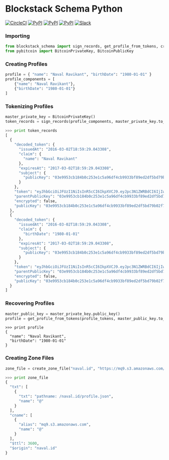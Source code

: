 # Blockstack Schema Python

[![CircleCI](https://img.shields.io/circleci/project/blockstack/blockstack-schema-py.svg)](https://circleci.com/gh/blockstack/blockstack-schema-py)
[![PyPI](https://img.shields.io/pypi/v/blockstack-schema.svg)](https://pypi.python.org/pypi/blockstack-schema/)
[![PyPI](https://img.shields.io/pypi/dm/blockstack-schema.svg)](https://pypi.python.org/pypi/blockstack-schema/)
[![PyPI](https://img.shields.io/pypi/l/blockstack-schema.svg)](https://pypi.python.org/pypi/blockstack-schema/)
[![Slack](http://slack.blockstack.org/badge.svg)](http://slack.blockstack.org/)

### Importing

```python
from blockstack_schema import sign_records, get_profile_from_tokens, create_zone_file
from pybitcoin import BitcoinPrivateKey, BitcoinPublicKey
```

### Creating Profiles

```python
profile = { "name": "Naval Ravikant", "birthDate": "1980-01-01" }
profile_components = [
    {"name": "Naval Ravikant"},
    {"birthDate": "1980-01-01"}
]
```

### Tokenizing Profiles

```python
master_private_key = BitcoinPrivateKey()
token_records = sign_records(profile_components, master_private_key.to_hex())
```

```python
>>> print token_records
[
  {
    "decoded_token": {
      "issuedAt": "2016-03-02T18:59:29.043308", 
      "claim": {
        "name": "Naval Ravikant"
      }, 
      "expiresAt": "2017-03-02T18:59:29.043308", 
      "subject": {
        "publicKey": "03e9953cb184b0c253e1c5a96df4cb9933bf89ed2df5bd79b02f71ccfe5ec50268"
      }
    }, 
    "token": "eyJhbGciOiJFUzI1NiIsInR5cCI6IkpXVCJ9.eyJpc3N1ZWRBdCI6IjIwMTYtMDMtMDJUMTg6NTk6MjkuMDQzMzA4IiwiY2xhaW0iOnsibmFtZSI6Ik5hdmFsIFJhdmlrYW50In0sImV4cGlyZXNBdCI6IjIwMTctMDMtMDJUMTg6NTk6MjkuMDQzMzA4Iiwic3ViamVjdCI6eyJwdWJsaWNLZXkiOiIwM2U5OTUzY2IxODRiMGMyNTNlMWM1YTk2ZGY0Y2I5OTMzYmY4OWVkMmRmNWJkNzliMDJmNzFjY2ZlNWVjNTAyNjgifX0.0qQbEXTsDSbswL2qfMVzMuYU503ddfclXz3ict1rh85arXX47DW51814n1OFOAzjGoeDvsQXpfG3hB2dMHuIEw", 
    "parentPublicKey": "03e9953cb184b0c253e1c5a96df4cb9933bf89ed2df5bd79b02f71ccfe5ec50268", 
    "encrypted": false, 
    "publicKey": "03e9953cb184b0c253e1c5a96df4cb9933bf89ed2df5bd79b02f71ccfe5ec50268"
  }, 
  {
    "decoded_token": {
      "issuedAt": "2016-03-02T18:59:29.043308", 
      "claim": {
        "birthDate": "1980-01-01"
      }, 
      "expiresAt": "2017-03-02T18:59:29.043308", 
      "subject": {
        "publicKey": "03e9953cb184b0c253e1c5a96df4cb9933bf89ed2df5bd79b02f71ccfe5ec50268"
      }
    }, 
    "token": "eyJhbGciOiJFUzI1NiIsInR5cCI6IkpXVCJ9.eyJpc3N1ZWRBdCI6IjIwMTYtMDMtMDJUMTg6NTk6MjkuMDQzMzA4IiwiY2xhaW0iOnsiYmlydGhEYXRlIjoiMTk4MC0wMS0wMSJ9LCJleHBpcmVzQXQiOiIyMDE3LTAzLTAyVDE4OjU5OjI5LjA0MzMwOCIsInN1YmplY3QiOnsicHVibGljS2V5IjoiMDNlOTk1M2NiMTg0YjBjMjUzZTFjNWE5NmRmNGNiOTkzM2JmODllZDJkZjViZDc5YjAyZjcxY2NmZTVlYzUwMjY4In19.m-v3mrPtXaNSltBvWfOLnpPerIxJhQQOt0-x-Lyw1A-iGp_dq8TPLrYGqo4UfcBfqva52-N5eSCN6c1pKgSLDQ", 
    "parentPublicKey": "03e9953cb184b0c253e1c5a96df4cb9933bf89ed2df5bd79b02f71ccfe5ec50268", 
    "encrypted": false, 
    "publicKey": "03e9953cb184b0c253e1c5a96df4cb9933bf89ed2df5bd79b02f71ccfe5ec50268"
  }
]
```

### Recovering Profiles

```python
master_public_key = master_private_key.public_key()
profile = get_profile_from_tokens(profile_tokens, master_public_key.to_hex())
```

```
>>> print profile
{
  "name": "Naval Ravikant", 
  "birthDate": "1980-01-01"
}
```

### Creating Zone Files

```python
zone_file = create_zone_file("naval.id", "https://mq9.s3.amazonaws.com/naval.id/profile.json")
```

```python
>>> print zone_file
{
  "txt": [
    {
      "txt": "pathname: /naval.id/profile.json", 
      "name": "@"
    }
  ], 
  "cname": [
    {
      "alias": "mq9.s3.amazonaws.com", 
      "name": "@"
    }
  ], 
  "$ttl": 3600, 
  "$origin": "naval.id"
}
```
